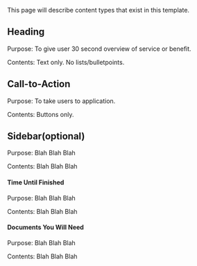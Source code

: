 This page will describe content types that exist in this template.

## Heading
Purpose: To give user 30 second overview of service or benefit.

Contents: Text only. No lists/bulletpoints.

## Call-to-Action
Purpose: To take users to application.

Contents: Buttons only.

## Sidebar(optional)
Purpose: Blah Blah Blah

Contents: Blah Blah Blah

#### Time Until Finished
Purpose: Blah Blah Blah

Contents: Blah Blah Blah

#### Documents You Will Need
Purpose: Blah Blah Blah

Contents: Blah Blah Blah
